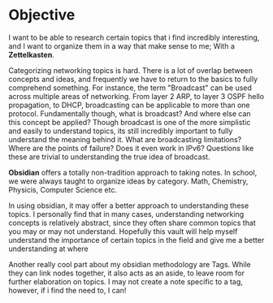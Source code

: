 # Objective

I want to be able to research certain topics that i find incredibly interesting, and I want to organize them in a way that make sense to me; With a **Zettelkasten**.

Categorizing networking topics is hard. There is a lot of overlap between concepts and ideas, and frequently we have to return to the basics to fully comprehend something. For instance, the term "Broadcast" can be used across multiple areas of networking. From layer 2 ARP, to layer 3 OSPF hello propagation, to DHCP, broadcasting can be applicable to more than one protocol. Fundamentally though, what is broadcast? And where else can this concept be applied? Though broadcast is one of the more simplistic and easily to understand topics, its still incredibly important to fully understand the meaning behind it. What are broadcasting limitations? Where are the points of failure? Does it even work in IPv6? Questions like these are trivial to understanding the true idea of broadcast.

**Obsidian** offers a totally non-tradition approach to taking notes. In school, we were always taught to organize ideas by category. Math, Chemistry, Physicis, Computer Science etc.

In using obsidian, it may offer a better approach to understanding these topics. I personally find that in many cases, understanding networking concepts is relatively abstract, since they often share common topics that you may or may not understand. Hopefully this vault will help myself understand the importance of certain topics in the field and give me a better understanding at where

Another really cool part about my obsidian methodology are Tags. While they can link nodes together, it also acts as an aside, to leave room for further elaboration on topics. I may not create a note specific to a tag, however, if i find the need to, I can!

